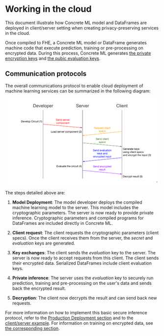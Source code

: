 # Working in the cloud
This document illustrate how Concrete ML model and DataFrames are deployed in client/server setting when creating privacy-preserving services in the cloud.

Once compiled to FHE, a Concrete ML model or DataFrame generates machine code that execute prediction, training or pre-processing on encrypted data. During this process, Concrete ML generates [the private encryption keys](/docs/getting-started/concepts.md#cryptography-concepts) and [the pubic evaluation keys](/docs/getting-started/concepts.md#cryptography-concepts).

## Communication protocols
The overall communications protocol to enable cloud deployment of machine learning services can be summarized in the following diagram:

![](../figures/ClientServerDiag.png)

The steps detailed above are:

1. **Model Deployment**: The model developer deploys the compiled machine learning model to the server. This model includes the cryptographic parameters. The server is now ready to provide private inference. Cryptographic parameters and compiled programs for DataFrames are included directly in Concrete ML.

2. **Client request**: The client requests the cryptographic parameters (client specs). Once the client receives them from the server, the _secret_ and _evaluation_ keys are generated.

3. **Key exchanges**: The client sends the _evaluation_ key to the server. The server is now ready to accept requests from this client. The client sends their encrypted data. Serialized DataFrames include client evaluation keys.

4. **Private inference**: The server uses the _evaluation_ key to securely run prediction, training and pre-processing on the user's data and sends back the encrypted result.

5. **Decryption**: The client now decrypts the result and can send back new requests.

For more information on how to implement this basic secure inference protocol, refer to the [Production Deployment section](../guides/client_server.md) and to the [client/server example](../advanced_examples/ClientServer.ipynb). For information on training on encrypted data, see [the corresponding section](../built-in-models/training.md).
